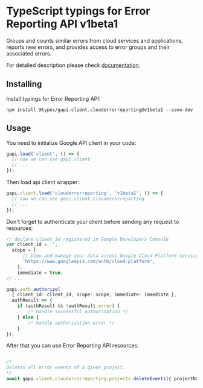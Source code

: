 # TypeScript typings for Error Reporting API v1beta1

Groups and counts similar errors from cloud services and applications, reports new errors, and provides access to error groups and their associated errors.

For detailed description please check [documentation](https://cloud.google.com/error-reporting/).

## Installing

Install typings for Error Reporting API:

```
npm install @types/gapi.client.clouderrorreporting@v1beta1 --save-dev
```

## Usage

You need to initialize Google API client in your code:

```typescript
gapi.load('client', () => {
  // now we can use gapi.client
  // ...
});
```

Then load api client wrapper:

```typescript
gapi.client.load('clouderrorreporting', 'v1beta1', () => {
  // now we can use gapi.client.clouderrorreporting
  // ...
});
```

Don't forget to authenticate your client before sending any request to resources:

```typescript
// declare client_id registered in Google Developers Console
var client_id = '',
  scope = [ 
      // View and manage your data across Google Cloud Platform services
      'https://www.googleapis.com/auth/cloud-platform',
    ],
    immediate = true;
// ...

gapi.auth.authorize(
  { client_id: client_id, scope: scope, immediate: immediate },
  authResult => {
    if (authResult && !authResult.error) {
        /* handle successful authorization */
    } else {
        /* handle authorization error */
    }
});
```

After that you can use Error Reporting API resources:

```typescript

/*
Deletes all error events of a given project.
*/
await gapi.client.clouderrorreporting.projects.deleteEvents({ projectName: "projectName",  });
```
